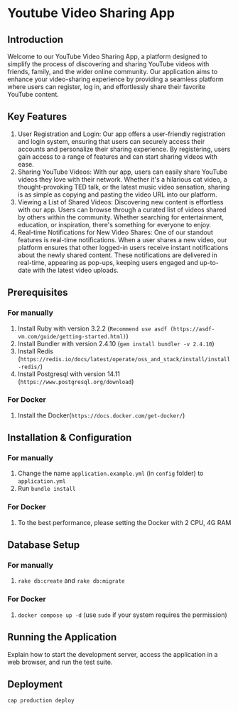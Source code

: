 # Youtube Video Sharing App

## Introduction

Welcome to our YouTube Video Sharing App, a platform designed to simplify the process of discovering and sharing YouTube videos with friends, family, and the wider online community. Our application aims to enhance your video-sharing experience by providing a seamless platform where users can register, log in, and effortlessly share their favorite YouTube content.

## Key Features

1. User Registration and Login:
   Our app offers a user-friendly registration and login system, ensuring that users can securely access their accounts and personalize their sharing experience. By registering, users gain access to a range of features and can start sharing videos with ease.
2. Sharing YouTube Videos:
   With our app, users can easily share YouTube videos they love with their network. Whether it's a hilarious cat video, a thought-provoking TED talk, or the latest music video sensation, sharing is as simple as copying and pasting the video URL into our platform.
3. Viewing a List of Shared Videos:
   Discovering new content is effortless with our app. Users can browse through a curated list of videos shared by others within the community. Whether searching for entertainment, education, or inspiration, there's something for everyone to enjoy.
4. Real-time Notifications for New Video Shares:
   One of our standout features is real-time notifications. When a user shares a new video, our platform ensures that other logged-in users receive instant notifications about the newly shared content. These notifications are delivered in real-time, appearing as pop-ups, keeping users engaged and up-to-date with the latest video uploads.

## Prerequisites

### For manually

1. Install Ruby with version 3.2.2 (`Recommend use asdf (https://asdf-vm.com/guide/getting-started.html)`)
2. Install Bundler with version 2.4.10 (`gem install bundler -v 2.4.10`)
3. Install Redis (`https://redis.io/docs/latest/operate/oss_and_stack/install/install-redis/`)
4. Install Postgresql with version 14.11 (`https://www.postgresql.org/download`)

### For Docker

1. Install the Docker(`https://docs.docker.com/get-docker/`)

## Installation & Configuration

### For manually

1. Change the name `application.example.yml` (in `config` folder) to `application.yml`
2. Run `bundle install`

### For Docker

1. To the best performance, please setting the Docker with 2 CPU, 4G RAM

## Database Setup

### For manually

1. `rake db:create` and `rake db:migrate`

### For Docker

1. `docker compose up -d` (use `sudo` if your system requires the permission)

## Running the Application

Explain how to start the development server, access the application in a web browser, and run the test suite.

## Deployment

`cap production deploy`
